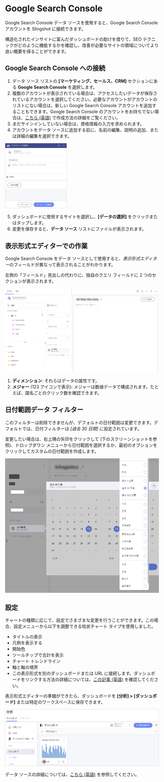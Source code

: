# Google Search Console

Google Search Console データ ソースを使用すると、Google Search Console アカウントを Slingshot に接続できます。 

構造化されたインサイトに富んだダッシュボードの助けを借りて、SEO テクニックがどのように機能するかを確認し、改善が必要なサイトの領域についてより良い概要を得ることができます。

## Google Search Console への接続

1.	データ ソース リストの **[マーケティング、セールス、CRM]** セクションにある **Google Search Console** を選択します。 
2.	複数のアカウントが表示されている場合は、アクセスしたいデータが保存されているアカウントを選択してください。必要なアカウントがアカウントのリストにない場合は、新しい Google Search Console アカウントを追加することもできます。Google Search Console のアカウントをお持ちでない場合は、[こちら (英語)](https://search.google.com/search-console/about) で作成方法の詳細をご覧ください。
3.	まだサインインしていない場合は、資格情報の入力を求められます。
4.	アカウントをデータ ソースに追加する前に、名前の編集、説明の追加、または詳細の編集を選択できます。

 <img src="./images/google-search-add-account.png" alt="Google Search Console add account dialog" width="40%" class="responsive-img"/>

5.	ダッシュボードに使用するサイトを選択し、**[データの選択]** をクリックまたはタップします。
6.	変更を保存すると、**データ ソース** リストにファイルが表示されます。

## 表示形式エディターでの作業

Google Search Console をデータ ソースとして使用すると、*表示形式エディター*のフィールドが異なって表示されることがわかります。

左側の「フィールド」見出しの代わりに、独自のクエリ フィールドに 2 つのセクションが表示されます。

<img src="./images/google-search-console-visualization-editor.png" alt="Visualization Editor showing a Google Search Console data cube" class="responsive-img"/>

1.	**ディメンション**: それらはデータの属性です。  
2.	**メジャー** (123 アイコンで表示): メジャーは数値データで構成されます。たとえば、国名ごとのクリック数を確認できます。

## 日付範囲データ フィルター

このフィルターは削除できませんが、デフォルトの日付範囲は変更できます。デフォルトでは、日付フィルターは *[過去 30 日間]* に設定されています。 

変更したい場合は、右上隅の矢印をクリックして (下のスクリーンショットを参照)、ドロップダウン メニューから日付範囲を選択するか、最初のオプションをクリックしてカスタムの日付範囲を作成します。

<img src="./images/google-search-console-date-range.png" alt="Date range dialog" class="responsive-img"/>

## 設定

チャートの種類に応じて、設定でさまざまな変更を行うことができます。この場合、設定メニューから以下を調整できる柱状チャート タイプを使用しました。

- タイトルの表示
- 凡例を表示する
- 開始色
- ツールチップで合計を表示
- チャート トレンドライン
- 軸と軸の境界
- この表示形式を別のダッシュボードまたは URL に接続します。ダッシュボードをリンクする方法の詳細については、[この記事 (英語)](https://www.slingshotapp.io/en/help/docs/analytics/dashboards/dashboard-linking) を確認してください。 


表示形式エディターの準備ができたら、ダッシュボードを **[分析] > [ダッシュボード]** または特定のワークスペースに保存できます。 

<img src="./images/google-search-console-my-analytics.png" alt="Google Search Console dashboard in My Anylitics section" class="responsive-img"/>

データ ソースの詳細については、[こちら (英語)](https://www.slingshotapp.io/en/help/docs/analytics/datasources/overview) を参照してください。 
